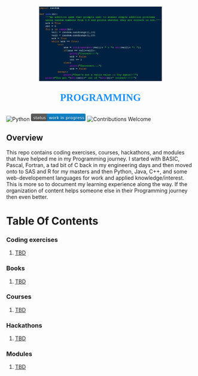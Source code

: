 <p align="center"><img width=65% src="images/code.png"></p>

<p align="center" style="color:DodgerBlue; font-family:cambria; font-variant: normal; font-size:20pt; font-weight:bold; font-weight: 900">PROGRAMMING 
</p>

![Python](https://camo.githubusercontent.com/de59e8e9b410aa0b9479b114040c06468ef33cfc/68747470733a2f2f696d672e736869656c64732e696f2f62616467652f707974686f6e2d76332e362b2d626c75652e737667) ![Status](images/status-work-in-progress.png) ![Contributions Welcome](https://camo.githubusercontent.com/72f84692f9f89555c176bb9e0eca9cf08d97fec9/68747470733a2f2f696d672e736869656c64732e696f2f62616467652f636f6e747269627574696f6e732d77656c636f6d652d6f72616e67652e737667)

## **Overview**
This repo contains coding exercises, courses, hackathons, and modules that have helped me in my Programming journey. I started with BASIC, Pascal, Fortran, a tad bit of C back in my engineering days and then moved onto to SAS and R for my masters and then Python, Java, C++, and some web-developement languages for work and applied knowledge/interest. This is more so to document my learning experience along the way. If the organization of content helps someone else in their Programming journey then even better.

# **Table Of Contents**

### **Coding exercises**
1. [TBD]()

### **Books**
1. [TBD]()

### **Courses**
1. [TBD]()

### **Hackathons**
1. [TBD]()

### **Modules**
1. [TBD]()

